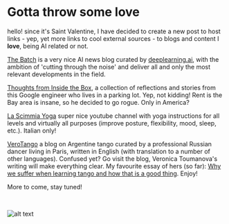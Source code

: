 # Gotta throw some love

hello! since it's Saint Valentine, I have decided to create a new post to host links - yep, yet more links to cool external sources - to blogs and content I **love**, being AI related or not.  

[The Batch](https://www.deeplearning.ai/thebatch/?utm_source=social&utm_medium=twitter&utm_campaign=TheBatchAnnouncementAugust132019)
 is a very nice AI news blog curated by [deeplearning.ai](https://www.deeplearning.ai/), with the ambition of 'cutting through the noise' and deliver all and only the most relevant developments in the field.
 
[Thoughts from Inside the Box](https://frominsidethebox.com/), 
a collection of reflections and stories from this Google engineer who lives in a parking lot. Yep, not kidding! 
 Rent is the Bay area is insane, so he decided to go rogue. Only in America?
 
 [La Scimmia Yoga](https://www.youtube.com/user/LaScimmiaYoga) super nice youtube channel with yoga instructions for all levels and 
 virtually all purposes (improve posture, flexibility, mood, sleep, etc.). Italian only!
 
 [VeroTango](https://verotango.com/) a blog on Argentine tango curated by a professional Russian dancer living in Paris, written in English (with translation to a number of other languages). Confused yet? Go visit the blog, Veronica Toumanova's writing will make everything clear. My favourite essay of hers (so far): [Why we suffer when learning tango and how that is a good thing](https://www.facebook.com/notes/veronica-toumanova/why-we-suffer-when-learning-tango-and-how-is-that-a-good-thing/10151749288697499). Enjoy!

 More to come, stay tuned!

 <br>
 
![alt text](http://theawkwardyeti.com/wp-content/uploads/2015/02/0213_Heartbodystandards.png "The Awkward Yeti on Valentine's day pressures")

